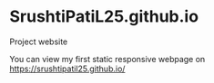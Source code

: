 # SrushtiPatiL25.github.io
Project website

You can view my first static responsive webpage on https://srushtipatil25.github.io/
